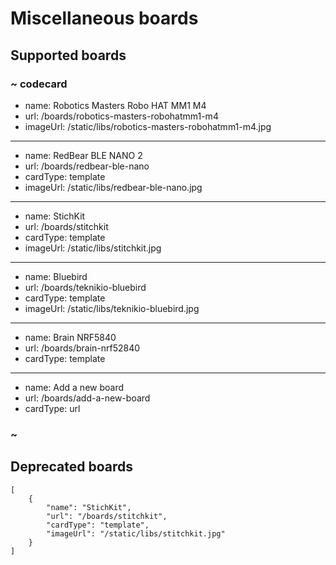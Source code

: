 # Miscellaneous boards

## Supported boards

### ~ codecard

* name: Robotics Masters Robo HAT MM1 M4
* url: /boards/robotics-masters-robohatmm1-m4
* imageUrl: /static/libs/robotics-masters-robohatmm1-m4.jpg

---

* name: RedBear BLE NANO 2
* url: /boards/redbear-ble-nano
* cardType: template
* imageUrl: /static/libs/redbear-ble-nano.jpg

---

* name: StichKit
* url: /boards/stitchkit
* cardType: template
* imageUrl: /static/libs/stitchkit.jpg

---

* name: Bluebird
* url: /boards/teknikio-bluebird
* cardType: template
* imageUrl: /static/libs/teknikio-bluebird.jpg

---

* name: Brain NRF5840
* url: /boards/brain-nrf52840
* cardType: template

---

* name: Add a new board
* url: /boards/add-a-new-board
* cardType: url

### ~


## Deprecated boards

```codecard
[
    {
        "name": "StichKit",
        "url": "/boards/stitchkit",
        "cardType": "template",
        "imageUrl": "/static/libs/stitchkit.jpg"  
    }
]